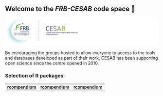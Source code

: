 ## Welcome to the **_FRB-CESAB_** code space :wave:

[![](https://raw.githubusercontent.com/frbcesab/.github/main/profile/banner-frbcesab_150dpi.png)](https://www.fondationbiodiversite.fr/en/about-the-foundation/le-cesab/)

By encouraging the groups hosted to allow everyone to access to the tools and databases developed as part of their work, CESAB has been supporting open science since the centre opened in 2010.

### Selection of R packages

<table>
  <tbody align="center">
    <tr>
      <td><a href="https://github.com/frbcesab/rcompendium"><b>rcompendium</b></a></td>
      <td><a href="https://github.com/frbcesab/rcompendium"><b>rcompendium</b></a></td>
      <td><a href="https://github.com/frbcesab/rcompendium"><b>rcompendium</b></a></td>
    </tr>
  </tbody>
</table>
